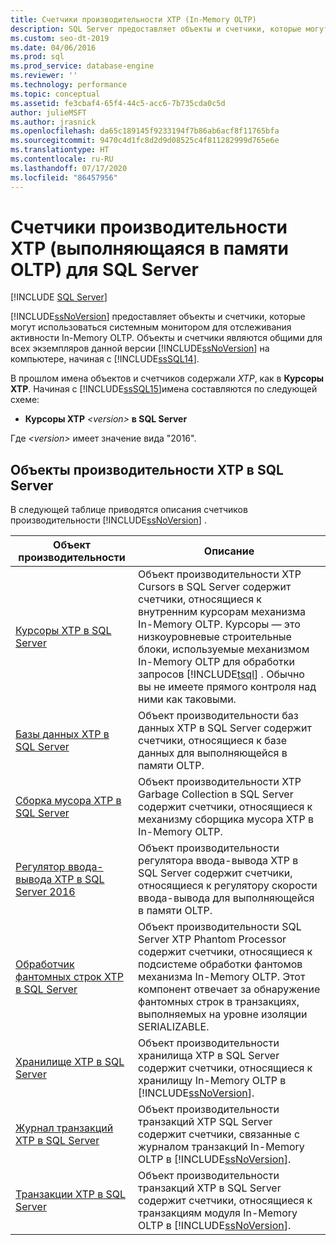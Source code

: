 ```yaml
---
title: Счетчики производительности XTP (In-Memory OLTP)
description: SQL Server предоставляет объекты и счетчики, которые могут использоваться системным монитором для отслеживания активности In-Memory OLTP.
ms.custom: seo-dt-2019
ms.date: 04/06/2016
ms.prod: sql
ms.prod_service: database-engine
ms.reviewer: ''
ms.technology: performance
ms.topic: conceptual
ms.assetid: fe3cbaf4-65f4-44c5-acc6-7b735cda0c5d
author: julieMSFT
ms.author: jrasnick
ms.openlocfilehash: da65c189145f9233194f7b86ab6acf8f11765bfa
ms.sourcegitcommit: 9470c4d1fc8d2d9d08525c4f811282999d765e6e
ms.translationtype: HT
ms.contentlocale: ru-RU
ms.lasthandoff: 07/17/2020
ms.locfileid: "86457956"
---
```

# <a name="sql-server-xtp-in-memory-oltp-performance-counters"></a>Счетчики производительности XTP (выполняющаяся в памяти OLTP) для SQL Server
 [!INCLUDE [SQL Server](../../includes/applies-to-version/sqlserver.md)]

  [!INCLUDE[ssNoVersion](../../includes/ssnoversion-md.md)] предоставляет объекты и счетчики, которые могут использоваться системным монитором для отслеживания активности In-Memory OLTP. Объекты и счетчики являются общими для всех экземпляров данной версии [!INCLUDE[ssNoVersion](../../includes/ssnoversion-md.md)] на компьютере, начиная с [!INCLUDE[ssSQL14](../../includes/sssql14-md.md)].  
  
 В прошлом имена объектов и счетчиков содержали *XTP*, как в **Курсоры XTP**. Начиная с [!INCLUDE[ssSQL15](../../includes/sssql15-md.md)]имена составляются по следующей схеме:  
  
-   **Курсоры XTP** *\<version>* **в SQL Server**  
  
 Где *\<version>* имеет значение вида "2016".  
  
##  <a name="sql-server-xtp-performance-objects"></a><a name="SQLServerPOs"></a> Объекты производительности XTP в SQL Server  
 В следующей таблице приводятся описания счетчиков производительности [!INCLUDE[ssNoVersion](../../includes/ssnoversion-md.md)] .  
  
|Объект производительности|Описание|  
|------------------------|-----------------|  
|[Курсоры XTP в SQL Server](../../relational-databases/performance-monitor/sql-server-xtp-cursors.md)|Объект производительности XTP Cursors в SQL Server содержит счетчики, относящиеся к внутренним курсорам механизма In-Memory OLTP. Курсоры — это низкоуровневые строительные блоки, используемые механизмом In-Memory OLTP для обработки запросов [!INCLUDE[tsql](../../includes/tsql-md.md)] . Обычно вы не имеете прямого контроля над ними как таковыми.|  
|[Базы данных XTP в SQL Server](../../relational-databases/performance-monitor/sql-server-xtp-databases.md)|Объект производительности баз данных XTP в SQL Server содержит счетчики, относящиеся к базе данных для выполняющейся в памяти OLTP.|  
|[Сборка мусора XTP в SQL Server](../../relational-databases/performance-monitor/sql-server-xtp-garbage-collection.md)|Объект производительности XTP Garbage Collection в SQL Server содержит счетчики, относящиеся к механизму сборщика мусора XTP в In-Memory OLTP.|  
|[Регулятор ввода-вывода XTP в SQL Server 2016](../../relational-databases/performance-monitor/sql-server-xtp-io-governor.md)|Объект производительности регулятора ввода-вывода XTP в SQL Server содержит счетчики, относящиеся к регулятору скорости ввода-вывода для выполняющейся в памяти OLTP.|
|[Обработчик фантомных строк XTP в SQL Server](../../relational-databases/performance-monitor/sql-server-xtp-phantom-processor.md)|Объект производительности SQL Server XTP Phantom Processor содержит счетчики, относящиеся к подсистеме обработки фантомов механизма In-Memory OLTP. Этот компонент отвечает за обнаружение фантомных строк в транзакциях, выполняемых на уровне изоляции SERIALIZABLE.|  
|[Хранилище XTP в SQL Server](../../relational-databases/performance-monitor/sql-server-xtp-storage.md)|Объект производительности хранилища XTP в SQL Server содержит счетчики, относящиеся к хранилищу In-Memory OLTP в [!INCLUDE[ssNoVersion](../../includes/ssnoversion-md.md)].|  
|[Журнал транзакций XTP в SQL Server](../../relational-databases/performance-monitor/sql-server-xtp-transaction-log.md)|Объект производительности транзакций XTP SQL Server содержит счетчики, связанные с журналом транзакций In-Memory OLTP в [!INCLUDE[ssNoVersion](../../includes/ssnoversion-md.md)].|  
|[Транзакции XTP в SQL Server](../../relational-databases/performance-monitor/sql-server-xtp-transactions.md)|Объект производительности транзакций XTP в SQL Server содержит счетчики, относящиеся к транзакциям модуля In-Memory OLTP в [!INCLUDE[ssNoVersion](../../includes/ssnoversion-md.md)].|  
  
  
